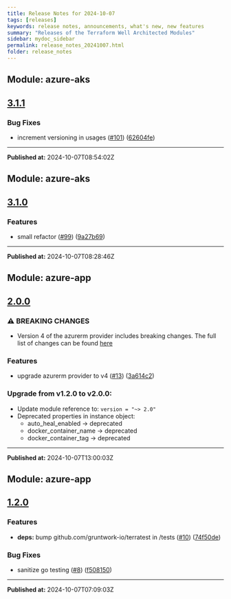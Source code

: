 ```yaml
---
title: Release Notes for 2024-10-07
tags: [releases]
keywords: release notes, announcements, what's new, new features
summary: "Releases of the Terraform Well Architected Modules"
sidebar: mydoc_sidebar
permalink: release_notes_20241007.html
folder: release_notes
---
```


## Module: azure-aks
## [3.1.1](https://github.com/CloudNationHQ/terraform-azure-aks/releases/tag/v3.1.1)


### Bug Fixes

* increment versioning in usages ([#101](https://github.com/CloudNationHQ/terraform-azure-aks/issues/101)) ([62604fe](https://github.com/CloudNationHQ/terraform-azure-aks/commit/62604fed8f5412f031705aae8c768c5401cb0469))

---

**Published at:** 2024-10-07T08:54:02Z

## Module: azure-aks
## [3.1.0](https://github.com/CloudNationHQ/terraform-azure-aks/releases/tag/v3.1.0)


### Features

* small refactor ([#99](https://github.com/CloudNationHQ/terraform-azure-aks/issues/99)) ([9a27b69](https://github.com/CloudNationHQ/terraform-azure-aks/commit/9a27b699a6cb7211c9cb4e4a78c760cdd94d7da0))

---

**Published at:** 2024-10-07T08:28:46Z

## Module: azure-app
## [2.0.0](https://github.com/CloudNationHQ/terraform-azure-app/releases/tag/v2.0.0)


### ⚠ BREAKING CHANGES

*  Version 4 of the azurerm provider includes breaking changes. The full list of changes can be found [here](https://registry.terraform.io/providers/hashicorp/azurerm/latest/docs/guides/4.0-upgrade-guide)

### Features

* upgrade azurerm provider to v4 ([#13](https://github.com/CloudNationHQ/terraform-azure-app/issues/13)) ([3a614c2](https://github.com/CloudNationHQ/terraform-azure-app/commit/3a614c2866e9c79cec4cbd3d59fa489b0fdae8e4))

### Upgrade from v1.2.0 to v2.0.0:

- Update module reference to: `version = "~> 2.0"`
- Deprecated properties in instance object:
  - auto_heal_enabled -> deprecated
  - docker_container_name -> deprecated
  - docker_container_tag -> deprecated

---

**Published at:** 2024-10-07T13:00:03Z

## Module: azure-app
## [1.2.0](https://github.com/CloudNationHQ/terraform-azure-app/releases/tag/v1.2.0)


### Features

* **deps:** bump github.com/gruntwork-io/terratest in /tests ([#10](https://github.com/CloudNationHQ/terraform-azure-app/issues/10)) ([74f50de](https://github.com/CloudNationHQ/terraform-azure-app/commit/74f50dee485ecb7908119fee9fc4a3345df48a75))


### Bug Fixes

* sanitize go testing ([#8](https://github.com/CloudNationHQ/terraform-azure-app/issues/8)) ([f508150](https://github.com/CloudNationHQ/terraform-azure-app/commit/f508150220264f323bffcb43d1f00c4a9a51741a))

---

**Published at:** 2024-10-07T07:09:03Z

